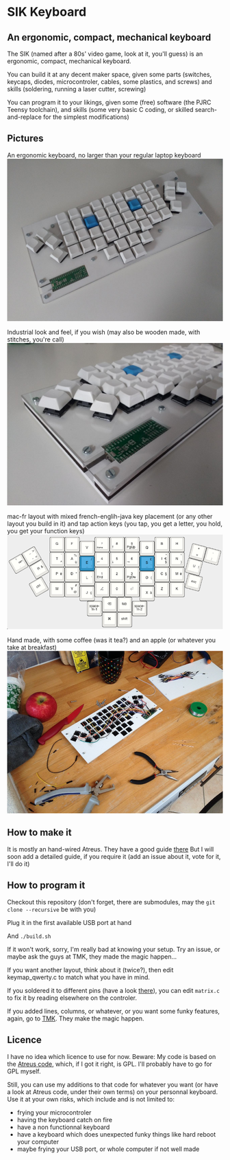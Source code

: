 # SIK Keyboard

## An ergonomic, compact, mechanical keyboard

The SIK (named after a 80s' video game, look at it, you'll guess) is an ergonomic, compact, mechanical keyboard.

You can build it at any decent maker space, given some parts (switches, keycaps, diodes, microcontroler, cables, some plastics, and screws) and skills (soldering, running a laser cutter, screwing)

You can program it to your likings, given some (free) software (the PJRC Teensy toolchain), and skills (some very basic C coding, or skilled search-and-replace for the simplest modifications)

## Pictures

An ergonomic keyboard, no larger than your regular laptop keyboard
![Global look](doc/images/final-1.jpg)

Industrial look and feel, if you wish (may also be wooden made, with stitches, you're call)
![Close-up](doc/images/final-2.jpg)

mac-fr layout with mixed french-englih-java key placement (or any other layout you build in it) and tap action keys (you tap, you get a letter, you hold, you get your function keys)
![Layout](doc/images/layout.png)

Hand made, with some coffee (was it tea?) and an apple (or whatever you take at breakfast)
![Building](doc/images/soudure-3.jpg)

## How to make it

It is mostly an hand-wired Atreus. They have a good guide [there](https://atreus.technomancy.us/assembly-hand-wired.pdf) But I will soon add a detailed guide, if you require it (add an issue about it, vote for it, I'll do it)

## How to program it

Checkout this repository (don't forget, there are submodules, may the `git clone --recursive` be with you)

Plug it in the first available USB port at hand

And `./build.sh`

If it won't work, sorry, I'm really bad at knowing your setup. Try an issue, or maybe ask the guys at TMK, they made the magic happen...

If you want another layout, think about it (twice?), then edit keymap_qwerty.c to match what you have in mind.

If you soldered it to different pins (have a look [there](matrix.c)), you can edit `matrix.c` to fix it by reading elsewhere on the controler.

If you added lines, columns, or whatever, or you want some funky features, again, go to [TMK](https://github.com/tmk/tmk_core). They make the magic happen.

## Licence

I have no idea which licence to use for now. Beware: My code is based on the [Atreus code](https://github.com/technomancy/tmk_keyboard/tree/atreus), which, if I got it right, is GPL. I'll probably have to go for GPL myself.

Still, you can use my additions to that code for whatever you want (or have a look at Atreus code, under their own terms) on your personnal keyboard. Use it at your own risks, which include and is not limited to:
- frying your microcontroler
- having the keyboard catch on fire
- have a non functionnal keyboard
- have a keyboard which does unexpected funky things like hard reboot your computer
- maybe frying your USB port, or whole computer if not well made
